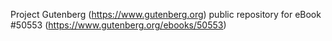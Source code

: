 Project Gutenberg (https://www.gutenberg.org) public repository for
eBook #50553 (https://www.gutenberg.org/ebooks/50553)
